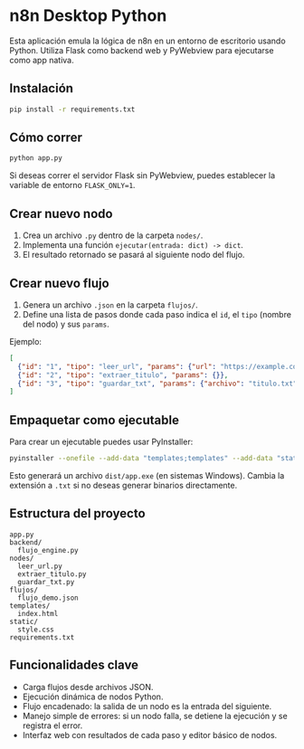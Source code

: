 # n8n Desktop Python

Esta aplicación emula la lógica de n8n en un entorno de escritorio usando Python. Utiliza Flask como backend web y PyWebview para ejecutarse como app nativa.

## Instalación

```bash
pip install -r requirements.txt
```

## Cómo correr

```bash
python app.py
```

Si deseas correr el servidor Flask sin PyWebview, puedes establecer la variable de entorno `FLASK_ONLY=1`.

## Crear nuevo nodo

1. Crea un archivo `.py` dentro de la carpeta `nodes/`.
2. Implementa una función `ejecutar(entrada: dict) -> dict`.
3. El resultado retornado se pasará al siguiente nodo del flujo.

## Crear nuevo flujo

1. Genera un archivo `.json` en la carpeta `flujos/`.
2. Define una lista de pasos donde cada paso indica el `id`, el `tipo` (nombre del nodo) y sus `params`.

Ejemplo:

```json
[
  {"id": "1", "tipo": "leer_url", "params": {"url": "https://example.com"}},
  {"id": "2", "tipo": "extraer_titulo", "params": {}},
  {"id": "3", "tipo": "guardar_txt", "params": {"archivo": "titulo.txt"}}
]
```

## Empaquetar como ejecutable

Para crear un ejecutable puedes usar PyInstaller:

```bash
pyinstaller --onefile --add-data "templates;templates" --add-data "static;static" app.py
```

Esto generará un archivo `dist/app.exe` (en sistemas Windows). Cambia la extensión a `.txt` si no deseas generar binarios directamente.

## Estructura del proyecto

```
app.py
backend/
  flujo_engine.py
nodes/
  leer_url.py
  extraer_titulo.py
  guardar_txt.py
flujos/
  flujo_demo.json
templates/
  index.html
static/
  style.css
requirements.txt
```

## Funcionalidades clave

- Carga flujos desde archivos JSON.
- Ejecución dinámica de nodos Python.
- Flujo encadenado: la salida de un nodo es la entrada del siguiente.
- Manejo simple de errores: si un nodo falla, se detiene la ejecución y se registra el error.
- Interfaz web con resultados de cada paso y editor básico de nodos.
